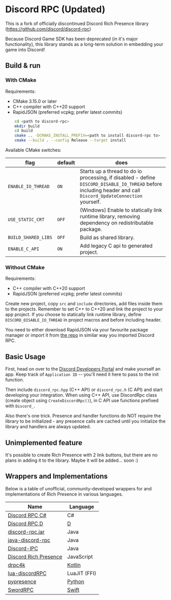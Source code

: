 # Discord RPC (Updated)

This is a fork of officially discontinued Discord Rich Presence library (https://github.com/discord/discord-rpc)

Because Discord Game SDK has been deprecated (in it's major functionality), this library stands as a long-term solution in embedding your game into Discord!

## Build & run

### With CMake

Requirements:
- CMake 3.15.0 or later
- C++ compiler with C++20 support
- RapidJSON (preferred vcpkg; prefer latest commits)

```sh
    cd <path to discord-rpc>
    mkdir build
    cd build
    cmake .. -DCMAKE_INSTALL_PREFIX=<path to install discord-rpc to>
    cmake --build . --config Release --target install
```
Available CMake switches:

| flag                                                                                     | default | does                                                                                                                                                  |
| ---------------------------------------------------------------------------------------- | ------- | ----------------------------------------------------------------------------------------------------------------------------------------------------- |
| `ENABLE_IO_THREAD`                                                                       | `ON`    | Starts up a thread to do io processing, if disabled - define `DISCORD_DISABLE_IO_THREAD` before including header and call `Discord_UpdateConnection` yourself. |
| `USE_STATIC_CRT`                                                                         | `OFF`   | (Windows) Enable to statically link runtime library, removing dependency on redistributable package.                                                  |
| `BUILD_SHARED_LIBS`                                                                      | `OFF`   | Build as shared library.                                                                                                                              |
| `ENABLE_C_API`                                                                           | `ON`    | Add legacy C api to generated project.                                                                                                                |

### Without CMake

Requirements:
- C++ compiler with C++20 support
- RapidJSON (preferred vcpkg; prefer latest commits)

Create new project, copy `src` and `include` directories, add files inside them to the projects. Remember to set C++ to C++20 and link the project to your app project. If you choose to statically link runtime library, define `DISCORD_DISABLE_IO_THREAD` in project macros and before including header.

You need to either download RapidJSON via your favourite package manager or import it from [the repo](https://github.com/Tencent/rapidjson) in similar way you imported Discord RPC.

## Basic Usage

First, head on over to the [Discord Developers Portal](https://discord.com/developers/applications) and make yourself an app. Keep track of `Application ID` -- you'll need it here to pass to the init function.

Then include `discord_rpc.hpp` (C++ API) or `discord_rpc.h` (C API) and start developing your integration. When using C++ API, use DiscordRpc class (create object using `CreateDiscordRpc()`), in C API use functions prefixed with `Discord_`.

Also there's one trick. Presence and handler functions do NOT require the library to be initialized - any presence calls are cached until you initialize the library and handlers are always updated.

## Unimplemented feature

It's possible to create Rich Presence with 2 link buttons, but there are no plans in adding it to the library. Maybe it will be added... soon :)

## Wrappers and Implementations

Below is a table of unofficial, community-developed wrappers for and implementations of Rich Presence in various languages.

| Name                                                                      | Language                          |
| ------------------------------------------------------------------------- | --------------------------------- |
| [Discord RPC C#](https://github.com/Lachee/discord-rpc-csharp)            | C#                                |
| [Discord RPC D](https://github.com/voidblaster/discord-rpc-d)             | [D](https://dlang.org/)           |
| [discord-rpc.jar](https://github.com/Vatuu/discord-rpc 'Discord-RPC.jar') | Java                              |
| [java-discord-rpc](https://github.com/MinnDevelopment/java-discord-rpc)   | Java                              |
| [Discord-IPC](https://github.com/jagrosh/DiscordIPC)                      | Java                              |
| [Discord Rich Presence](https://npmjs.org/discord-rich-presence)          | JavaScript                        |
| [drpc4k](https://github.com/Bluexin/drpc4k)                               | [Kotlin](https://kotlinlang.org/) |
| [lua-discordRPC](https://github.com/pfirsich/lua-discordRPC)              | LuaJIT (FFI)                      |
| [pypresence](https://github.com/qwertyquerty/pypresence)                  | [Python](https://python.org/)     |
| [SwordRPC](https://github.com/Azoy/SwordRPC)                              | [Swift](https://swift.org)        |

